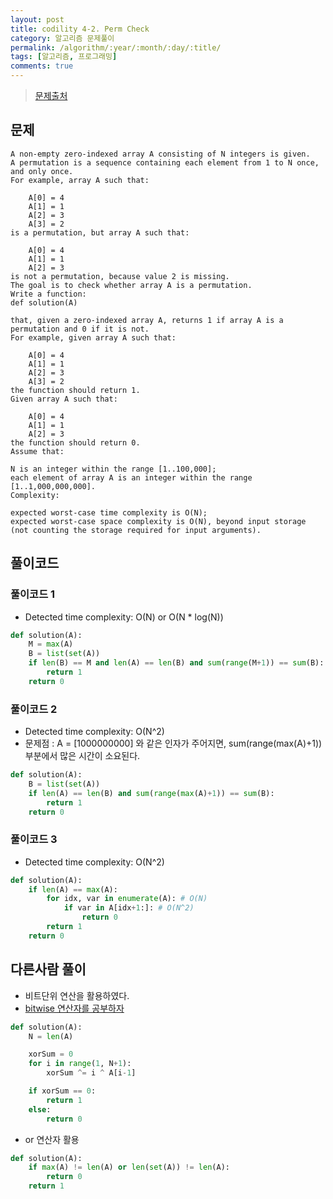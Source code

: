 ```yaml
---
layout: post
title: codility 4-2. Perm Check
category: 알고리즘 문제풀이
permalink: /algorithm/:year/:month/:day/:title/
tags: [알고리즘, 프로그래밍]
comments: true
---
```


> [문제출처](https://codility.com/programmers/lessons/4-counting_elements/)

## 문제

```
A non-empty zero-indexed array A consisting of N integers is given.
A permutation is a sequence containing each element from 1 to N once, and only once.
For example, array A such that:

    A[0] = 4
    A[1] = 1
    A[2] = 3
    A[3] = 2
is a permutation, but array A such that:

    A[0] = 4
    A[1] = 1
    A[2] = 3
is not a permutation, because value 2 is missing.
The goal is to check whether array A is a permutation.
Write a function:
def solution(A)

that, given a zero-indexed array A, returns 1 if array A is a permutation and 0 if it is not.
For example, given array A such that:

    A[0] = 4
    A[1] = 1
    A[2] = 3
    A[3] = 2
the function should return 1.
Given array A such that:

    A[0] = 4
    A[1] = 1
    A[2] = 3
the function should return 0.
Assume that:

N is an integer within the range [1..100,000];
each element of array A is an integer within the range [1..1,000,000,000].
Complexity:

expected worst-case time complexity is O(N);
expected worst-case space complexity is O(N), beyond input storage
(not counting the storage required for input arguments).

```

## 풀이코드
### 풀이코드 1
- Detected time complexity: O(N) or O(N * log(N))

```python
def solution(A):
    M = max(A)
    B = list(set(A))
    if len(B) == M and len(A) == len(B) and sum(range(M+1)) == sum(B):
        return 1
    return 0
```

### 풀이코드 2
- Detected time complexity: O(N^2)
- 문제점 : A = [1000000000] 와 같은 인자가 주어지면, sum(range(max(A)+1)) 부분에서 많은 시간이 소요된다.

```python
def solution(A):
    B = list(set(A))
    if len(A) == len(B) and sum(range(max(A)+1)) == sum(B):
        return 1
    return 0
```

### 풀이코드 3
- Detected time complexity: O(N^2)

```python
def solution(A):
    if len(A) == max(A):
        for idx, var in enumerate(A): # O(N)
            if var in A[idx+1:]: # O(N^2)
                return 0
        return 1
    return 0
```

## 다른사람 풀이
- 비트단위 연산을 활용하였다.
- [bitwise 연산자를 공부하자](https://www.codecademy.com/courses/python-intermediate-ko-0tdxd/0/1)

```python
def solution(A):
    N = len(A)

    xorSum = 0
    for i in range(1, N+1):
        xorSum ^= i ^ A[i-1]

    if xorSum == 0:
        return 1
    else:
        return 0
```

- or 연산자 활용


```python
def solution(A):
    if max(A) != len(A) or len(set(A)) != len(A):
        return 0
    return 1
```
